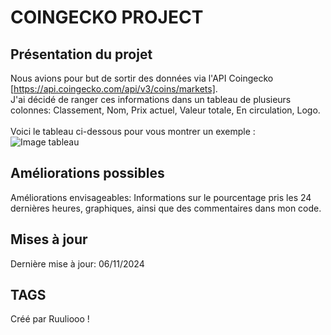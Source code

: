 # COINGECKO PROJECT
## Présentation du projet
Nous avions pour but de sortir des données via l'API Coingecko [https://api.coingecko.com/api/v3/coins/markets]. <br>
J'ai décidé de ranger ces informations dans un tableau de plusieurs colonnes: Classement, Nom,	Prix actuel,	Valeur totale,	En circulation, Logo. <br><br>
Voici le tableau ci-dessous pour vous montrer un exemple :
![Image tableau](https://github.com/user-attachments/assets/51b6d667-ce70-4bee-9dc5-1d4faba50b55)

## Améliorations possibles
Améliorations envisageables: Informations sur le pourcentage pris les 24 dernières heures, graphiques, ainsi que des commentaires dans mon code.
## Mises à jour
Dernière mise à jour: 06/11/2024
## TAGS
Créé par Ruuliooo !
